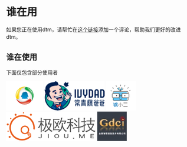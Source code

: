 # 谁在用

如果您正在使用dtm，请帮忙在[这个链接](https://github.com/dtm-labs/dtm/issues/7)添加一个评论，帮助我们更好的改进dtm。

## 谁在使用

下面仅包含部分使用者

<div style='vertical-align: middle'>
    <img alt='腾讯' height='80'  src='../imgs-company/tencent.jpeg'  />
    <img alt='常青藤爸爸' height='80'  src='../imgs-company/ivydad.png'  />
    <img alt='镜小二' height='80'  src='../imgs-company/eglass.png'  />
    <img alt='极欧科技' height='80'  src='../imgs-company/jiou.png'  />
    <img alt='金数智联' height='80'  src='../imgs-company/gdci.png'  />
</div>

